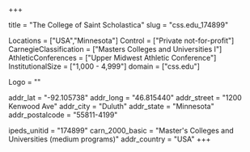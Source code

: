 
+++

title = "The College of Saint Scholastica"
slug = "css.edu_174899"

Locations = ["USA","Minnesota"]
Control = ["Private not-for-profit"]
CarnegieClassification = ["Masters Colleges and Universities I"]
AthleticConferences = ["Upper Midwest Athletic Conference"]
InstitutionalSize = ["1,000 - 4,999"]
domain = ["css.edu"]

Logo = ""

addr_lat = "-92.105738"
addr_long = "46.815440"
addr_street = "1200 Kenwood Ave"
addr_city = "Duluth"
addr_state = "Minnesota"
addr_postalcode = "55811-4199"

ipeds_unitid = "174899"
carn_2000_basic = "Master's Colleges and Universities (medium programs)"
addr_country = "USA"
+++
    

